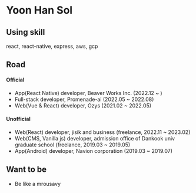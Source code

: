 # Yoon Han Sol

## Using skill

react, react-native, express, aws, gcp

## Road
#### Official

- App(React Native) developer, Beaver Works Inc. (2022.12 ~ )
- Full-stack developer, Promenade-ai (2022.05 ~ 2022.08)
- Web(Vue & React) developer, Ozys (2021.02 ~ 2022.05)

    
#### Unofficial

- Web(React) developer, jisik and business (freelance, 2022.11 ~ 2023.02)
- Web(CMS, Vanilla js) developer, admission office of Dankook univ graduate school (freelance, 2019.03 ~ 2019.05)
- App(Android) developer, Navion corporation (2019.03 ~ 2019.07)

    
## Want to be

- Be like a mrousavy
